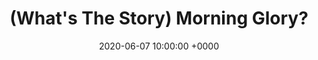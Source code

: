 ---
layout: none
title:  "(What's The Story) Morning Glory?"
artist: "Oasis"
art: "oasis-morningglory.jpg"
spotify_url: https://open.spotify.com/album/2u30gztZTylY4RG7IvfXs8?si=gL-YxrnLRj6l0a9r86olQA
date:   2020-06-07 10:00:00 +0000
categories: album
tags: [guitar, school, 90s]
---